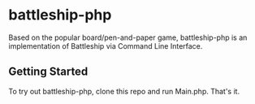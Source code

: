 # battleship-php

<p>Based on the popular board/pen-and-paper game, battleship-php is an implementation of Battleship via Command Line Interface.<p>

<h2>Getting Started</h2>
<p>To try out battleship-php, clone this repo and run Main.php. That's it.</p>


